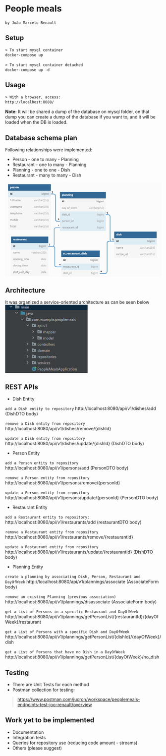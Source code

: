 # People meals 
`by João Marcelo Renault`

## Setup
```docker
> To start mysql container
docker-compose up

> To start mysql container detached
docker-compose up -d
```
## Usage
```html
> With a browser, access: 
http://localhost:8088/
```
**Note:** It will be shared a dump of the database on mysql folder, on that dump you can create a dump of the database if you want to, and it will be loaded when the DB is loaded.

## Database schema plan
Following relationships were implemented:
* Person - one to many - Planning
* Restaurant - one to many - Planning
* Planning - one to one - Dish
* Restaurant - many to many - Dish

![img.png](database_schema.png)

## Architecture
It was organized a service-oriented architecture as can be seen below
![img.png](img.png)

## REST APIs
* Dish Entity

`add a Dish entity to repository`
http://localhost:8080/api/v1/dishes/add (DishDTO body) 

`remove a Dish entity from repository`
http://localhost:8080/api/v1/dishes/remove/{dishId}

`update a Dish entity from repository`
http://localhost:8080/api/v1/dishes/update/{dishId} (DishDTO body)

* Person Entity

`add a Person entity to repository`
http://localhost:8080/api/v1/persons/add (PersonDTO body)

`remove a Person entity from repository`
http://localhost:8080/api/v1/persons/remove/{personId}

`update a Person entity from repository`
http://localhost:8080/api/v1/persons/update/{personId} (PersonDTO body) 

* Restaurant Entity

`add a Restaurant entity to repository:`
http://localhost:8080/api/v1/restaurants/add (restaurantDTO body)

`remove a Restaurant entity from repository`
http://localhost:8080/api/v1/restaurants/remove/{restaurantId}

`update a Restaurant entity from repository`
http://localhost:8080/api/v1/restaurants/update/{restaurantId} (DishDTO body)

* Planning Entity

`create a planning by associating Dish, Person, Restaurant and DayOfWeek`
http://localhost:8080/api/v1/plannings/associate (AssociateForm body)

`remove an existing Planning (previous association)`
http://localhost:8080/api/v1/plannings/disassociate (AssociateForm body)

`get a List of Persons in a specific Restaurant and DayOfWeek`
http://localhost:8080/api/v1/plannings/getPersonList/{restaurantId}/{dayOfWeek}/restaurant

`get a List of Persons with a specific Dish and DayOfWeek`
http://localhost:8080/api/v1/plannings/getPersonList/{dishId}/{dayOfWeek}/dish

`get a List of Persons that have no Dish in a DayOfWeek`
http://localhost:8080/api/v1/plannings/getPersonList/{dayOfWeek}/no_dish

## Testing
* There are Unit Tests for each method
* Postman collection for testing:
>https://www.postman.com/jucron/workspace/peoplemeals-endpoints-test-joo-renault/overview

## Work yet to be implemented 
* Documentation
* Integration tests
* Queries for repository use (reducing code amount - streams)
* Others (please suggest)